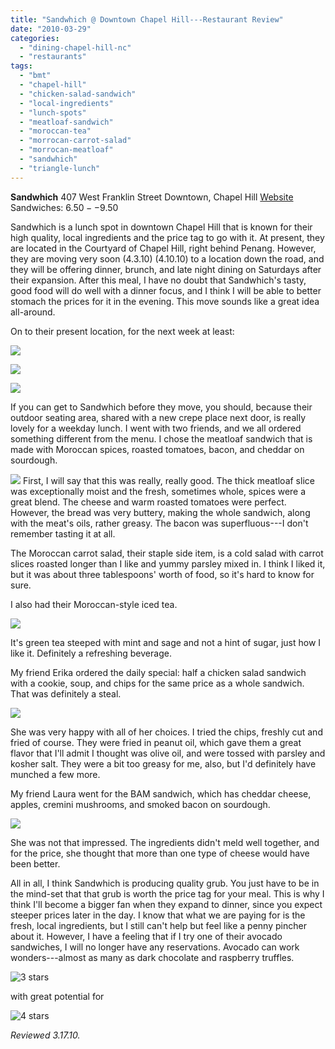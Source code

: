 ```yaml
---
title: "Sandwhich @ Downtown Chapel Hill---Restaurant Review"
date: "2010-03-29"
categories: 
  - "dining-chapel-hill-nc"
  - "restaurants"
tags: 
  - "bmt"
  - "chapel-hill"
  - "chicken-salad-sandwich"
  - "local-ingredients"
  - "lunch-spots"
  - "meatloaf-sandwich"
  - "moroccan-tea"
  - "morrocan-carrot-salad"
  - "morrocan-meatloaf"
  - "sandwhich"
  - "triangle-lunch"
---
```


**Sandwhich** 407 West Franklin Street Downtown, Chapel Hill [Website](http://sandwhich.biz) Sandwiches: $6.50--$9.50

Sandwhich is a lunch spot in downtown Chapel Hill that is known for their high quality, local ingredients and the price tag to go with it. At present, they are located in the Courtyard of Chapel Hill, right behind Penang. However, they are moving very soon (4.3.10) (4.10.10) to a location down the road, and they will be offering dinner, brunch, and late night dining on Saturdays after their expansion. After this meal, I have no doubt that Sandwhich's tasty, good food will do well with a dinner focus, and I think I will be able to better stomach the prices for it in the evening. This move sounds like a great idea all-around.

On to their present location, for the next week at least:

![](http://www.thegourmez.com/gourmez/photos/sandwich1.jpg)

![](http://www.thegourmez.com/gourmez/photos/sandwich2.jpg)

![](http://www.thegourmez.com/gourmez/photos/sandwich3.jpg)

If you can get to Sandwhich before they move, you should, because their outdoor seating area, shared with a new crepe place next door, is really lovely for a weekday lunch. I went with two friends, and we all ordered something different from the menu. I chose the meatloaf sandwich that is made with Moroccan spices, roasted tomatoes, bacon, and cheddar on sourdough.

![](http://www.thegourmez.com/gourmez/photos/sandwich7.jpg)  First, I will say that this was really, really good. The thick meatloaf slice was exceptionally moist and the fresh, sometimes whole, spices were a great blend. The cheese and warm roasted tomatoes were perfect. However, the bread was very buttery, making the whole sandwich, along with the meat's oils, rather greasy. The bacon was superfluous---I don't remember tasting it at all.

The Moroccan carrot salad, their staple side item, is a cold salad with carrot slices roasted longer than I like and yummy parsley mixed in. I think I liked it, but it was about three tablespoons' worth of food, so it's hard to know for sure.

I also had their Moroccan-style iced tea.

![](http://www.thegourmez.com/gourmez/photos/sandwich4.jpg)

It's green tea steeped with mint and sage and not a hint of sugar, just how I like it. Definitely a refreshing beverage.

My friend Erika ordered the daily special: half a chicken salad sandwich with a cookie, soup, and chips for the same price as a whole sandwich. That was definitely a steal.

![](http://www.thegourmez.com/gourmez/photos/sandwich5.jpg)

She was very happy with all of her choices. I tried the chips, freshly cut and fried of course. They were fried in peanut oil, which gave them a great flavor that I'll admit I thought was olive oil, and were tossed with parsley and kosher salt. They were a bit too greasy for me, also, but I'd definitely have munched a few more.

My friend Laura went for the BAM sandwich, which has cheddar cheese, apples, cremini mushrooms, and smoked bacon on sourdough.

![](http://www.thegourmez.com/gourmez/photos/sandwich6.jpg)

She was not that impressed. The ingredients didn't meld well together, and for the price, she thought that more than one type of cheese would have been better.

All in all, I think Sandwhich is producing quality grub. You just have to be in the mind-set that that grub is worth the price tag for your meal. This is why I think I'll become a bigger fan when they expand to dinner, since you expect steeper prices later in the day. I know that what we are paying for is the fresh, local ingredients, but I still can't help but feel like a penny pincher about it. However, I have a feeling that if I try one of their avocado sandwiches, I will no longer have any reservations. Avocado can work wonders---almost as many as dark chocolate and raspberry truffles.

![3 stars](http://s3.amazonaws.com/thegourmez-wpmedia/2009/02/rating_avocado1.gif "rating_avocado1")

with great potential for

![4 stars](http://s3.amazonaws.com/thegourmez-wpmedia/2009/02/rating_truffle1.gif "rating_truffle1")

_Reviewed 3.17.10._
